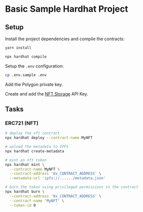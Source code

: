 # Basic Sample Hardhat Project

## Setup

Install the project dependencies and compile the contracts:

```sh
yarn install

npx hardhat compile
```

Setup the `.env` configuration:

```sh
cp .env.sample .env
```

Add the Polygon private key.

Create and add the [NFT.Storage](https://nft.storage/) API Key.

## Tasks

### ERC721 (NFT)


```sh
# deploy the nft contract
npx hardhat deploy --contract-name MyNFT

# upload the metadata to IPFS
npx hardhat create-metadata

# mint an nft token
npx hardhat mint \
  --contract-name MyNFT \
  --contract-address '0x_CONTRACT_ADDRESS' \
  --metadata-url 'ipfs://....../metadata.json'

# burn the token using privileged permissions in the contract
npx hardhat burn \
  --contract-address '0x_CONTRACT_ADDRESS' \
  --contract-name 'MyNFT' \
  --token-id 0
```
